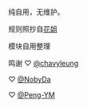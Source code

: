 纯自用，无维护。

规则照抄自[花姐](https://github.com/DivineEngine/Profiles/tree/master)

模块自用整理

鸣谢
♡ [@chavyleung](https://github.com/chavyleung/scripts)

♡ [@NobyDa](https://github.com/NobyDa)

♡ [@Peng-YM](https://github.com/Peng-YM/QuanX)